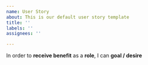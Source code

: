 ```yaml
---
name: User Story
about: This is our default user story template
title: ''
labels: ''
assignees: ''

---
```


In order to **receive benefit** as a **role**, I can **goal / desire**
